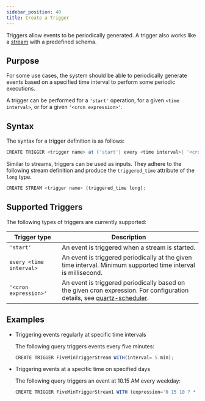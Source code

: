 ```yaml
---
sidebar_position: 40
title: Create a Trigger
---
```


Triggers allow events to be periodically generated. A trigger also works like a [stream](stream.md) with a predefined schema.

## Purpose

For some use cases, the system should be able to periodically generate events based on a specified time interval to perform some periodic executions.

A trigger can be performed for a `'start'` operation, for a given `<time interval>`, or for a given `'<cron expression>'`.

## Syntax

The syntax for a trigger definition is as follows:

```js
CREATE TRIGGER <trigger name> at ('start'| every <time interval>| '<cron expression>');
```

Similar to streams, triggers can be used as inputs. They adhere to the following stream definition and produce the `triggered_time` attribute of the `long` type.

```js
CREATE STREAM <trigger name> (triggered_time long);
```

## Supported Triggers

The following types of triggers are currently supported:

|Trigger type| Description|
|-------------|-----------|
|`'start'`| An event is triggered when a stream is started.|
|`every <time interval>`| An event is triggered periodically at the given time interval. Minimum supported time interval is millisecond. |
|`'<cron expression>'`| An event is triggered periodically based on the given cron expression. For configuration details, see <a target="_blank" href="http://www.quartz-scheduler.org/documentation/quartz-2.1.7/tutorials/tutorial-lesson-06.html">quartz-scheduler</a>. |

## Examples

- Triggering events regularly at specific time intervals

    The following query triggers events every five minutes:

    ```js
    CREATE TRIGGER FiveMinTriggerStream WITH(interval= 5 min);
    ```

- Triggering events at a specific time on specified days

    The following query triggers an event at 10.15 AM every weekday:

    ```js
    CREATE TRIGGER FiveMinTriggerStream1 WITH (expression='0 15 10 ? * MON-FRI');
    ```
